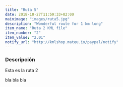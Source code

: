 ```yaml
---
title: "Ruta 5"
date: 2018-10-27T11:59:33+02:00
mainimage: "images/ruta5.jpg"
description: "Wonderful route for 1 km long"
item_name: "Ruta 2 KML file"
item_number: "2"
item_value: "2.01"
notify_url: "http://kmlshop.mateu.io/paypal/notify"
---
```


### Descripción

Esta es la ruta 2

bla bla bla